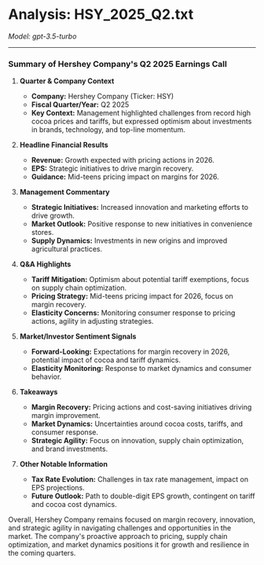 # Analysis: HSY_2025_Q2.txt

*Model: gpt-3.5-turbo*

---

### Summary of Hershey Company's Q2 2025 Earnings Call

1. **Quarter & Company Context**
   - **Company:** Hershey Company (Ticker: HSY)
   - **Fiscal Quarter/Year:** Q2 2025
   - **Key Context:** Management highlighted challenges from record high cocoa prices and tariffs, but expressed optimism about investments in brands, technology, and top-line momentum.

2. **Headline Financial Results**
   - **Revenue:** Growth expected with pricing actions in 2026.
   - **EPS:** Strategic initiatives to drive margin recovery.
   - **Guidance:** Mid-teens pricing impact on margins for 2026.

3. **Management Commentary**
   - **Strategic Initiatives:** Increased innovation and marketing efforts to drive growth.
   - **Market Outlook:** Positive response to new initiatives in convenience stores.
   - **Supply Dynamics:** Investments in new origins and improved agricultural practices.

4. **Q&A Highlights**
   - **Tariff Mitigation:** Optimism about potential tariff exemptions, focus on supply chain optimization.
   - **Pricing Strategy:** Mid-teens pricing impact for 2026, focus on margin recovery.
   - **Elasticity Concerns:** Monitoring consumer response to pricing actions, agility in adjusting strategies.

5. **Market/Investor Sentiment Signals**
   - **Forward-Looking:** Expectations for margin recovery in 2026, potential impact of cocoa and tariff dynamics.
   - **Elasticity Monitoring:** Response to market dynamics and consumer behavior.

6. **Takeaways**
   - **Margin Recovery:** Pricing actions and cost-saving initiatives driving margin improvement.
   - **Market Dynamics:** Uncertainties around cocoa costs, tariffs, and consumer response.
   - **Strategic Agility:** Focus on innovation, supply chain optimization, and brand investments.

7. **Other Notable Information**
   - **Tax Rate Evolution:** Challenges in tax rate management, impact on EPS projections.
   - **Future Outlook:** Path to double-digit EPS growth, contingent on tariff and cocoa cost dynamics.

Overall, Hershey Company remains focused on margin recovery, innovation, and strategic agility in navigating challenges and opportunities in the market. The company's proactive approach to pricing, supply chain optimization, and market dynamics positions it for growth and resilience in the coming quarters.